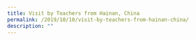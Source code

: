 ```yaml
---
title: Visit by Teachers from Hainan, China
permalink: /2019/10/10/visit-by-teachers-from-hainan-china/
description: ""
---
```

